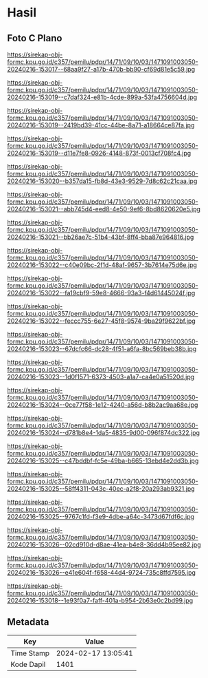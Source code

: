 # Hasil

## Foto C Plano

https://sirekap-obj-formc.kpu.go.id/c357/pemilu/pdpr/14/71/09/10/03/1471091003050-20240216-153017--68aa9f27-a17b-470b-bb90-cf69d81e5c59.jpg

https://sirekap-obj-formc.kpu.go.id/c357/pemilu/pdpr/14/71/09/10/03/1471091003050-20240216-153019--c7daf324-e81b-4cde-899a-53fa4756604d.jpg

https://sirekap-obj-formc.kpu.go.id/c357/pemilu/pdpr/14/71/09/10/03/1471091003050-20240216-153019--2419bd39-41cc-44be-8a71-a18664ce87fa.jpg

https://sirekap-obj-formc.kpu.go.id/c357/pemilu/pdpr/14/71/09/10/03/1471091003050-20240216-153019--d11e7fe8-0926-4148-873f-0013cf708fc4.jpg

https://sirekap-obj-formc.kpu.go.id/c357/pemilu/pdpr/14/71/09/10/03/1471091003050-20240216-153020--b357da15-fb8d-43e3-9529-7d8c62c21caa.jpg

https://sirekap-obj-formc.kpu.go.id/c357/pemilu/pdpr/14/71/09/10/03/1471091003050-20240216-153021--abb745d4-eed8-4e50-9ef6-8bd8620620e5.jpg

https://sirekap-obj-formc.kpu.go.id/c357/pemilu/pdpr/14/71/09/10/03/1471091003050-20240216-153021--bb26ae7c-51b4-43bf-8ff4-bba87e964816.jpg

https://sirekap-obj-formc.kpu.go.id/c357/pemilu/pdpr/14/71/09/10/03/1471091003050-20240216-153022--c40e09bc-2f1d-48af-9657-3b7614e75d6e.jpg

https://sirekap-obj-formc.kpu.go.id/c357/pemilu/pdpr/14/71/09/10/03/1471091003050-20240216-153022--fa19cbf9-59e8-4666-93a3-f4d61445024f.jpg

https://sirekap-obj-formc.kpu.go.id/c357/pemilu/pdpr/14/71/09/10/03/1471091003050-20240216-153022--feccc755-6e27-45f8-9574-9ba29f9622bf.jpg

https://sirekap-obj-formc.kpu.go.id/c357/pemilu/pdpr/14/71/09/10/03/1471091003050-20240216-153023--67dcfc66-dc28-4f51-a6fa-8bc569beb38b.jpg

https://sirekap-obj-formc.kpu.go.id/c357/pemilu/pdpr/14/71/09/10/03/1471091003050-20240216-153023--1d0f1571-6373-4503-a1a7-ca4e0a51520d.jpg

https://sirekap-obj-formc.kpu.go.id/c357/pemilu/pdpr/14/71/09/10/03/1471091003050-20240216-153024--0ce77f58-1e12-4240-a56d-b8b2ac9aa68e.jpg

https://sirekap-obj-formc.kpu.go.id/c357/pemilu/pdpr/14/71/09/10/03/1471091003050-20240216-153024--d781b8e4-1da5-4835-9d00-096f874dc322.jpg

https://sirekap-obj-formc.kpu.go.id/c357/pemilu/pdpr/14/71/09/10/03/1471091003050-20240216-153025--c47bddbf-fc5e-49ba-b665-13ebd4e2dd3b.jpg

https://sirekap-obj-formc.kpu.go.id/c357/pemilu/pdpr/14/71/09/10/03/1471091003050-20240216-153025--58ff4311-043c-40ec-a2f8-20a293ab9321.jpg

https://sirekap-obj-formc.kpu.go.id/c357/pemilu/pdpr/14/71/09/10/03/1471091003050-20240216-153025--9767c1fd-f3e9-4dbe-a64c-3473d67fdf6c.jpg

https://sirekap-obj-formc.kpu.go.id/c357/pemilu/pdpr/14/71/09/10/03/1471091003050-20240216-153026--02cd910d-d8ae-41ea-b4e8-36dd4b95ee82.jpg

https://sirekap-obj-formc.kpu.go.id/c357/pemilu/pdpr/14/71/09/10/03/1471091003050-20240216-153026--e41e604f-f658-44d4-9724-735c8ffd7595.jpg

https://sirekap-obj-formc.kpu.go.id/c357/pemilu/pdpr/14/71/09/10/03/1471091003050-20240216-153018--1e93f0a7-faff-401a-b954-2b63e0c2bd99.jpg


## Metadata

| Key        | Value               |
| ---------- | ------------------- |
| Time Stamp | 2024-02-17 13:05:41 |
| Kode Dapil | 1401                |



